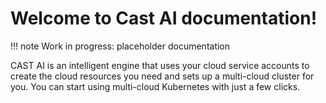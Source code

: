 # Welcome to Cast AI documentation!

!!! note
    Work in progress: placeholder documentation


CAST AI is an intelligent engine that uses your cloud service accounts to create the cloud resources you need and sets up a multi-cloud cluster for you. You can start using multi-cloud Kubernetes with just a few clicks.
